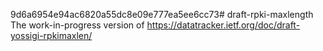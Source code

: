 9d6a6954e94ac6820a55dc8e09e777ea5ee6cc73# draft-rpki-maxlength
The work-in-progress version of https://datatracker.ietf.org/doc/draft-yossigi-rpkimaxlen/
